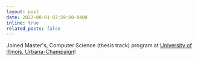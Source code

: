 ```yaml
---
layout: post
date: 2022-08-01 07:59:00-0400
inline: true
related_posts: false
---
```


Joined  Master's, Computer Science (thesis track) program at [University of Illinois, Urbana-Champaign](https://illinois.edu/)!
